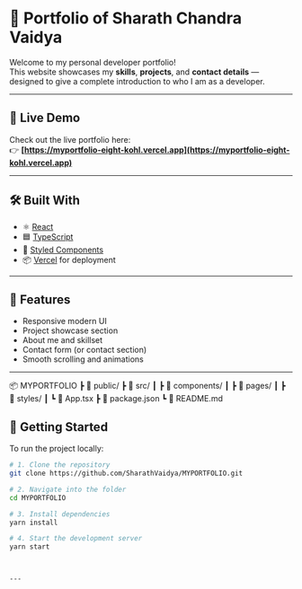 # 🚀 Portfolio of Sharath Chandra Vaidya

Welcome to my personal developer portfolio!  
This website showcases my **skills**, **projects**, and **contact details** — designed to give a complete introduction to who I am as a developer.


---

## 🔗 Live Demo

Check out the live portfolio here:  
👉 **[https://myportfolio-eight-kohl.vercel.app](https://myportfolio-eight-kohl.vercel.app)**

---

## 🛠️ Built With

- ⚛️ [React](https://reactjs.org/)
- 🟦 [TypeScript](https://www.typescriptlang.org/)
- 💅 [Styled Components](https://styled-components.com/)
- 📦 [Vercel](https://vercel.com/) for deployment

---

## 📁 Features

- Responsive modern UI
- Project showcase section
- About me and skillset
- Contact form (or contact section)
- Smooth scrolling and animations

---
📦 MYPORTFOLIO
 ┣ 📁 public/
 ┣ 📁 src/
 ┃ ┣ 📁 components/
 ┃ ┣ 📁 pages/
 ┃ ┣ 📁 styles/
 ┃ ┗ 📄 App.tsx
 ┣ 📄 package.json
 ┗ 📄 README.md

## 🚀 Getting Started

To run the project locally:

```bash
# 1. Clone the repository
git clone https://github.com/SharathVaidya/MYPORTFOLIO.git

# 2. Navigate into the folder
cd MYPORTFOLIO

# 3. Install dependencies
yarn install

# 4. Start the development server
yarn start



---


